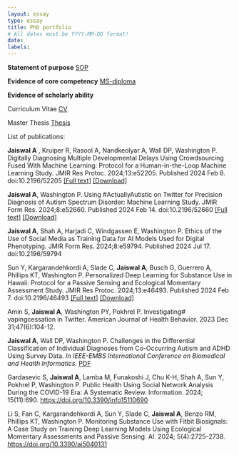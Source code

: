 ```yaml
---
layout: essay
type: essay
title: PhD portfolio
# All dates must be YYYY-MM-DD format!
date: 
labels:
---
```


**Statement of purpose**
<a href="https://jaiswal-aditi.github.io/PDF/PhD-SOP.pdf">SOP</a>

**Evidence of core competency** 
<a href="https://jaiswal-aditi.github.io/PDF/Aditi-MS-degree.pdf">MS-diploma</a>

**Evidence of scholarly ability**

Curriculum Vitae
<a href="https://jaiswal-aditi.github.io/PDF/Aditi_CV.pdf">CV</a>

Master Thesis
<a href="https://jaiswal-aditi.github.io/PDF/AditiJaiswal-thesis.pdf">Thesis</a>

List of publications:

**Jaiswal A** , Kruiper R, Rasool A, Nandkeolyar A, Wall DP, Washington P. Digitally Diagnosing Multiple Developmental Delays Using Crowdsourcing Fused With Machine Learning: Protocol for a Human-in-the-Loop Machine Learning Study. JMIR Res Protoc. 2024;13:e52205. Published 2024 Feb 8. doi:10.2196/52205 [[Full text]](https://www.researchprotocols.org/2024/1/e52205) [[Download]](https://www.researchprotocols.org/2024/1/e52205/PDF)

**Jaiswal A**, Washington P. Using #ActuallyAutistic on Twitter for Precision Diagnosis of Autism Spectrum Disorder: Machine Learning Study. JMIR Form Res. 2024;8:e52660. Published 2024 Feb 14. doi:10.2196/52660 [[Full text]](https://formative.jmir.org/2024/1/e52660) [[Download]](https://formative.jmir.org/2024/1/e52660/PDF)

**Jaiswal A**, Shah A, Harjadi C, Windgassen E, Washington P. Ethics of the Use of Social Media as Training Data for AI Models Used for Digital Phenotyping. JMIR Form Res. 2024;8:e59794. Published 2024 Jul 17. doi:10.2196/59794

Sun Y, Kargarandehkordi A, Slade C, **Jaiswal A**, Busch G, Guerrero A, Phillips KT, Washington P. Personalized Deep Learning for Substance Use in Hawaii: Protocol for a Passive Sensing and Ecological Momentary Assessment Study. JMIR Res Protoc. 2024;13:e46493. Published 2024 Feb 7. doi:10.2196/46493 [[Full text]](https://www.researchprotocols.org/2024/1/e46493) [[Download]](https://www.researchprotocols.org/2024/1/e46493/PDF)

Amin S, **Jaiswal A**, Washington PY, Pokhrel P. Investigating# vapingcessation in Twitter. American Journal of Health Behavior. 2023 Dec 31;47(6):104-12.

**Jaiswal A**, Wall DP, Washington P. Challenges in the Differential Classification of Individual Diagnoses from Co-Occurring Autism and ADHD Using Survey Data. *In IEEE-EMBS International Conference on Biomedical and Health Informatics.* <a href="https://jaiswal-aditi.github.io/PDF/IEEE_Aditi.pdf">PDF</a>

Gardasevic S, **Jaiswal A**, Lamba M, Funakoshi J, Chu K-H, Shah A, Sun Y, Pokhrel P, Washington P. Public Health Using Social Network Analysis During the COVID-19 Era: A Systematic Review. Information. 2024; 15(11):690. https://doi.org/10.3390/info15110690 

Li S, Fan C, Kargarandehkordi A, Sun Y, Slade C, **Jaiswal A**, Benzo RM, Phillips KT, Washington P. Monitoring Substance Use with Fitbit Biosignals: A Case Study on Training Deep Learning Models Using Ecological Momentary Assessments and Passive Sensing. AI. 2024; 5(4):2725-2738. https://doi.org/10.3390/ai5040131


